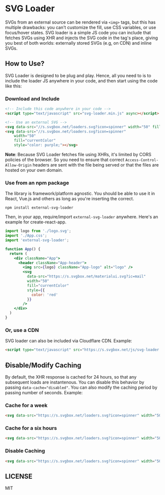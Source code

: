 # SVG Loader
SVGs from an external source can be rendered via `<img>` tags, but this has multiple drawbacks: you can't customize the fill, use CSS variables, or use focus/hover states. SVG loader is a simple JS code you can include that fetches SVGs using XHR and injects the SVG code in the tag's place, giving you best of both worlds: externally stored SVGs (e.g, on CDN) and inline SVGs.

## How to Use?
SVG Loader is designed to be plug and play. Hence, all you need to is to include the loader JS anywhere in your code, and then start using the code like this:

### Download and Include

```html
<!-- Include this code anywhere in your code -->
<script type="text/javascript" src="svg-loader.min.js" async></script>

<!-- Use an external SVG -->
<svg data-src="//s.svgbox.net/loaders.svg?icon=spinner" width="50" fill="red"></svg>
<svg data-src="//s.svgbox.net/loaders.svg?icon=spinner"
    width="50"
    fill="currentColor"
    style="color: purple;"></svg>
```

**Note**: Because SVG Loader fetches file using XHRs, it's limited by CORS policies of the browser. 
So you need to ensure that correct `Access-Control-Allow-Origin` headers are sent with the file being served or that the files are hosted on your own domain. 


### Use from an npm package
The library is framework/platform agnostic. You should be able to use it in React, Vue.js and others
as long as you're inserting the correct.


```
npm install external-svg-loader
```

Then, in your app, require/import `external-svg-loader` anywhere. Here's an example for create-react-app.

```jsx
import logo from './logo.svg';
import './App.css';
import 'external-svg-loader';

function App() {
  return (
    <div className="App">
      <header className="App-header">
        <img src={logo} className="App-logo" alt="logo" />
        <svg
          data-src="https://s.svgbox.net/materialui.svg?ic=mail"
          width="50"
          fill="currentColor"
          style={{
            color: 'red'
          }}
        />
    </div>
  )
}
```

### Or, use a CDN
SVG loader can also be included via Cloudflare CDN. Example:

```html
<script type="text/javascript" src="https://s.svgbox.net/js/svg-loader.min.js" async></script>
```

## Ðisable/Modify Caching
By default, the XHR response is cached for 24 hours, so that any subsequent loads are instantenous. You can disable this behavior by passing `data-cache="disabled"`. You can also modify
the caching period by passing number of seconds. Example:

### Cache for a week
```html
<svg data-src="https://s.svgbox.net/loaders.svg?icon=spinner" width="50" data-cache="604800"></svg>
```

### Cache for a six hours
```html
<svg data-src="https://s.svgbox.net/loaders.svg?icon=spinner" width="50" data-cache="21600"></svg>
```

### Disable Caching
```html
<svg data-src="https://s.svgbox.net/loaders.svg?icon=spinner" width="50" data-cache="disabled"></svg>
```

## LICENSE
MIT
